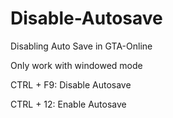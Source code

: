 # Disable-Autosave
Disabling Auto Save in GTA-Online

Only work with windowed mode

CTRL + F9: Disable Autosave 

CTRL + 12: Enable Autosave
